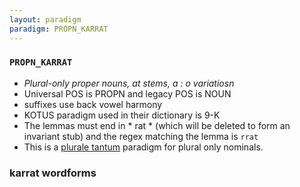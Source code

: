```yaml
---
layout: paradigm
paradigm: PROPN_KARRAT
---
```

### ` PROPN_KARRAT `

* _Plural-only proper nouns, at stems, a : o variatiosn_
* Universal POS is PROPN and legacy POS is NOUN
* suffixes use back vowel harmony
* KOTUS paradigm used in their dictionary is 9-K
* The lemmas must end in * rat * (which will be deleted to form an invariant stub) and the regex matching the lemma is ` rrat `
* This is a [plurale tantum](https://en.wikipedia.org/wiki/Plurale_tantum) paradigm for plural only nominals.

### karrat wordforms


